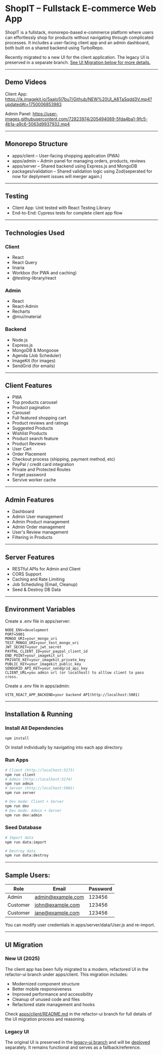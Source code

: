 # ShopIT – Fullstack E-commerce Web App

ShopIT is a fullstack, monorepo-based e-commerce platform where users can effortlessly shop for products without navigating through complicated processes. It includes a user-facing client app and an admin dashboard, both built on a shared backend using TurboRepo.

Recently migrated to a new UI for the client application. The legacy UI is preserved in a separate branch. [See UI Migration below for more details.](#ui-migration)

---

## Demo Videos

Client App:
https://ik.imagekit.io/5aalo5l7bu7/Github/NEW%20UI_A8TaSqdd3V.mp4?updatedAt=1750006853983

Admin Panel:
https://user-images.githubusercontent.com/72823974/205494089-5fda4ba1-9fc5-4b1a-a9c6-5063d9937932.mp4

---

## Monorepo Structure

- apps/client – User-facing shopping application (PWA)
- apps/admin – Admin panel for managing orders, products, reviews
- apps/server – Shared backend using Express.js and MongoDB
- packages/validation – Shared validation logic using Zod(seperated for now for deplyment issues will merger again.)

---

## Testing

- Client App: Unit tested with React Testing Library
- End-to-End: Cypress tests for complete client app flow

---

## Technologies Used

### Client

- React
- React Query
- linaria
- Workbox (for PWA and caching)
- @testing-library/react

### Admin

- React
- React-Admin
- Recharts
- @mui/material

### Backend

- Node.js
- Express.js
- MongoDB & Mongoose
- Agenda (Job Scheduler)
- ImageKit (for images)
- SendGrid (for emails)

---

## Client Features

- PWA
- Top products carousel
- Product pagination
- Carousel
- Full featured shopping cart
- Product reviews and ratings
- Suggested Products
- Wishlist Products
- Product search feature
- Product Reviews
- User Cart
- Order Placement
- Checkout process (shipping, payment method, etc)
- PayPal / credit card integration
- Private and Protected Routes
- Forget password
- Servive worker cache

---

## Admin Features

- Dashboard
- Admin User management
- Admin Product management
- Admin Order management
- User's Review management
- Filtering in Products

---

## Server Features

- RESTful APIs for Admin and Client
- CORS Support
- Caching and Rate Limiting
- Job Scheduling (Email, Cleanup)
- Seed & Destroy DB Data

---

## Environment Variables

Create a .env file in apps/server:

```.env
NODE_ENV=development
PORT=5001
MONGO_URI=your_mongo_uri
TEST_MONGO_URI=your_test_mongo_uri
JWT_SECRET=your_jwt_secret
PAYPAL_CLIENT_ID=your_paypal_client_id
END_POINT=your_imagekit_url
PRIVATE_KEY=your_imagekit_private_key
PUBLIC_KEY=your_imagekit_public_key
SENDGRID_API_KEY=your_sendgrid_api_key
CLIENT_URL=you admin url (or localhost) to alllow client to pass cross.
```

Create a .env file in apps/admin:

```.env
VITE_REACT_APP_BACKEND=your backend API(http://localhost:5001)
```

---

## Installation & Running

### Install All Dependencies

```bash
npm install
```

Or install individually by navigating into each app directory.

### Run Apps

```bash
# Client (http://localhost:5173)
npm run client
# Admin (http://localhost:5174)
npm run admin
# Server (http://localhost:5001)
npm run server

# Dev mode: Client + Server
npm run dev
# Dev mode: Admin + Server
npm run dev:admin
```

### Seed Database

```bash
# Import data
npm run data:import

# Destroy data
npm run data:destroy
```

---

## Sample Users:

| Role     | Email                                         | Password |
| -------- | --------------------------------------------- | -------- |
| Admin    | [admin@example.com](mailto:admin@example.com) | 123456   |
| Customer | [john@example.com](mailto:john@example.com)   | 123456   |
| Customer | [jane@example.com](mailto:jane@example.com)   | 123456   |

You can modify user credentials in apps/server/data/User.js and re-import.

---

## UI Migration

### New UI (2025)

The client app has been fully migrated to a modern, refactored UI in the refactor-ui branch under apps/client. This migration includes:

- Modernized component structure
- Better mobile responsiveness
- Improved performance and accessibility
- Cleanup of unused code and files
- Refactored state management and hooks

Check [apps/client/README.md](https://github.com/priyang12/ecommerce-ts/tree/refactor-Client/apps/Client) in the refactor-ui branch for full details of the UI migration process and reasoning.

### Legacy UI

The original UI is preserved in the [legacy-ui branch](https://github.com/priyang12/ecommerce-ts/tree/v1-Client-UI) and will be [deployed](https://ecommerce-ts-v1.onrender.com) separately. It remains functional and serves as a fallback/reference.
